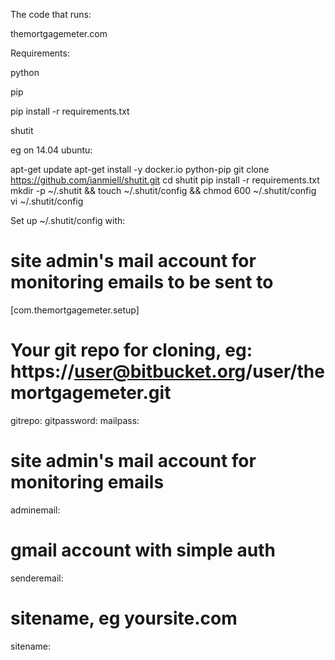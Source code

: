 The code that runs:

themortgagemeter.com

Requirements:

python

pip

pip install -r requirements.txt

shutit

eg on 14.04 ubuntu:

apt-get update
apt-get install -y docker.io python-pip
git clone https://github.com/ianmiell/shutit.git
cd shutit
pip install -r requirements.txt 
mkdir -p ~/.shutit && touch ~/.shutit/config && chmod 600 ~/.shutit/config 
vi ~/.shutit/config


Set up ~/.shutit/config with:

# site admin's mail account for monitoring emails to be sent to
[com.themortgagemeter.setup]
# Your git repo for cloning, eg: https://user@bitbucket.org/user/themortgagemeter.git
gitrepo:
gitpassword:
mailpass:
# site admin's mail account for monitoring emails
adminemail:
# gmail account with simple auth
senderemail:
# sitename, eg yoursite.com
sitename:
